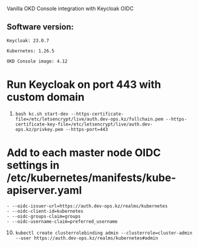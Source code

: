 Vanilla OKD Console integration with Keycloak OIDC

## Software version:

```Keycloak: 23.0.7```


```Kubernetes: 1.26.5```


```OKD Console image: 4.12```



# Run Keycloak on port 443 with custom domain

1) ```bash kc.sh start-dev --https-certificate-file=/etc/letsencrypt/live/auth.dev-ops.kz/fullchain.pem --https-certificate-key-file=/etc/letsencrypt/live/auth.dev-ops.kz/privkey.pem --https-port=443```


# Add to each master node OIDC settings in /etc/kubernetes/manifests/kube-apiserver.yaml
```
- --oidc-issuer-url=https://auth.dev-ops.kz/realms/kubernetes
- --oidc-client-id=kubernetes
- --oidc-groups-claim=groups
- --oidc-username-claim=preferred_username
```


10) ```kubectl create clusterrolebinding admin --clusterrole=cluster-admin --user https://auth.dev-ops.kz/realms/kubernetes#admin```
 
